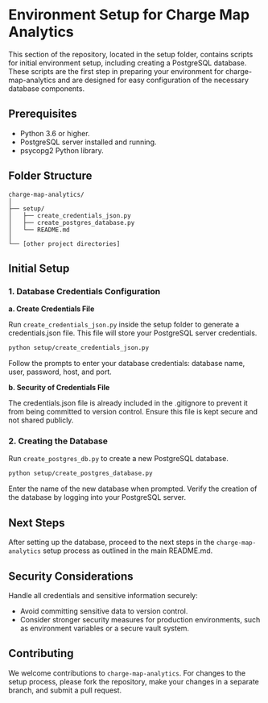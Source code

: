 # Environment Setup for Charge Map Analytics

This section of the repository, located in the setup folder, contains scripts for initial environment setup, including creating a PostgreSQL database. These scripts are the first step in preparing your environment for charge-map-analytics and are designed for easy configuration of the necessary database components.

## Prerequisites

- Python 3.6 or higher.
- PostgreSQL server installed and running.
- psycopg2 Python library.

## Folder Structure
```
charge-map-analytics/
│
├── setup/
│   ├── create_credentials_json.py
│   ├── create_postgres_database.py
│   └── README.md
│
└── [other project directories]
```

## Initial Setup

### 1. Database Credentials Configuration

**a. Create Credentials File**

Run `create_credentials_json.py` inside the setup folder to generate a credentials.json file. This file will store your PostgreSQL server credentials.

```bash
python setup/create_credentials_json.py
```

Follow the prompts to enter your database credentials: database name, user, password, host, and port.

**b. Security of Credentials File**

The credentials.json file is already included in the .gitignore to prevent it from being committed to version control. Ensure this file is kept secure and not shared publicly.

### 2. Creating the Database

Run `create_postgres_db.py` to create a new PostgreSQL database.

```bash
python setup/create_postgres_database.py
```

Enter the name of the new database when prompted. Verify the creation of the database by logging into your PostgreSQL server.

## Next Steps

After setting up the database, proceed to the next steps in the `charge-map-analytics` setup process as outlined in the main README.md.

## Security Considerations

Handle all credentials and sensitive information securely:

- Avoid committing sensitive data to version control.
- Consider stronger security measures for production environments, such as environment variables or a secure vault system.

## Contributing

We welcome contributions to `charge-map-analytics`. For changes to the setup process, please fork the repository, make your changes in a separate branch, and submit a pull request.